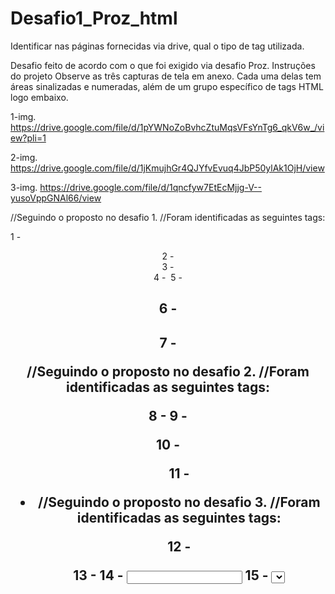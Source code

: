 # Desafio1_Proz_html
Identificar nas páginas fornecidas via drive, qual o tipo de tag utilizada.

Desafio feito de acordo com o que foi exigido via desafio Proz.
Instruções do projeto Observe as três capturas de tela em anexo. Cada uma delas tem áreas sinalizadas e numeradas, além de um grupo específico de tags HTML logo embaixo.

1-img. https://drive.google.com/file/d/1pYWNoZoBvhcZtuMqsVFsYnTg6_qkV6w_/view?pli=1

2-img. https://drive.google.com/file/d/1jKmujhGr4QJYfvEvuq4JbP50ylAk1OjH/view

3-img. https://drive.google.com/file/d/1qncfyw7EtEcMjjg-V--yusoVppGNAl66/view

//Seguindo o proposto no desafio 1.
//Foram identificadas as seguintes tags:

1 - <Header>
2 - <Main>
3 - <Nav>
4 - <img>
5 - <h1>
6 - <h2>
7 - <p>

//Seguindo o proposto no desafio 2.
//Foram identificadas as seguintes tags:

8 - <a>
9 - <footer>
10 - <ul>
11 - <li>

//Seguindo o proposto no desafio 3.
//Foram identificadas as seguintes tags:    

12 - <form>
13 - <label>
14 - <input>
15 - <select>
16 - <button>
